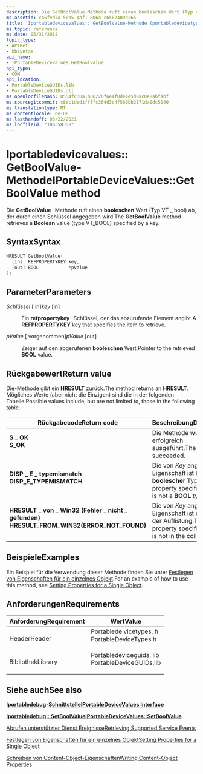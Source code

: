 ```yaml
---
description: Die GetBoolValue-Methode ruft einen booleschen Wert (Typ VT \_ bool) ab, der durch einen Schlüssel angegeben wird.
ms.assetid: cb5fed7a-50b5-4af1-806a-c6582409d265
title: 'Iportabledevicevalues:: GetBoolValue-Methode (portabledevicetypes. h)'
ms.topic: reference
ms.date: 05/31/2018
topic_type:
- APIRef
- kbSyntax
api_name:
- IPortableDeviceValues.GetBoolValue
api_type:
- COM
api_location:
- PortableDeviceGUIDs.lib
- PortableDeviceGUIDs.dll
ms.openlocfilehash: 8554fc30a1b66226f6e4f8de4e5d8ac0e8abfabf
ms.sourcegitcommit: c8ec1ded1ffffc364d3c4f560bb2171da0dc5040
ms.translationtype: MT
ms.contentlocale: de-DE
ms.lasthandoff: 03/22/2021
ms.locfileid: "106358350"
---
```

# <a name="iportabledevicevaluesgetboolvalue-method"></a><span data-ttu-id="c0f27-103">Iportabledevicevalues:: GetBoolValue-Methode</span><span class="sxs-lookup"><span data-stu-id="c0f27-103">IPortableDeviceValues::GetBoolValue method</span></span>

<span data-ttu-id="c0f27-104">Die **GetBoolValue** -Methode ruft einen **booleschen** Wert (Typ VT \_ bool) ab, der durch einen Schlüssel angegeben wird.</span><span class="sxs-lookup"><span data-stu-id="c0f27-104">The **GetBoolValue** method retrieves a **Boolean** value (type VT\_BOOL) specified by a key.</span></span>

## <a name="syntax"></a><span data-ttu-id="c0f27-105">Syntax</span><span class="sxs-lookup"><span data-stu-id="c0f27-105">Syntax</span></span>


```C++
HRESULT GetBoolValue(
  [in]  REFPROPERTYKEY key,
  [out] BOOL           *pValue
);
```



## <a name="parameters"></a><span data-ttu-id="c0f27-106">Parameter</span><span class="sxs-lookup"><span data-stu-id="c0f27-106">Parameters</span></span>

<dl> <dt>

<span data-ttu-id="c0f27-107">*Schlüssel* \[ in\]</span><span class="sxs-lookup"><span data-stu-id="c0f27-107">*key* \[in\]</span></span>
</dt> <dd>

<span data-ttu-id="c0f27-108">Ein **refpropertykey** -Schlüssel, der das abzurufende Element angibt.</span><span class="sxs-lookup"><span data-stu-id="c0f27-108">A **REFPROPERTYKEY** key that specifies the item to retrieve.</span></span>

</dd> <dt>

<span data-ttu-id="c0f27-109">*pValue* \[ vorgenommen\]</span><span class="sxs-lookup"><span data-stu-id="c0f27-109">*pValue* \[out\]</span></span>
</dt> <dd>

<span data-ttu-id="c0f27-110">Zeiger auf den abgerufenen **booleschen** Wert.</span><span class="sxs-lookup"><span data-stu-id="c0f27-110">Pointer to the retrieved **BOOL** value.</span></span>

</dd> </dl>

## <a name="return-value"></a><span data-ttu-id="c0f27-111">Rückgabewert</span><span class="sxs-lookup"><span data-stu-id="c0f27-111">Return value</span></span>

<span data-ttu-id="c0f27-112">Die-Methode gibt ein **HRESULT** zurück.</span><span class="sxs-lookup"><span data-stu-id="c0f27-112">The method returns an **HRESULT**.</span></span> <span data-ttu-id="c0f27-113">Mögliches Werte (aber nicht die Einzigen) sind die in der folgenden Tabelle.</span><span class="sxs-lookup"><span data-stu-id="c0f27-113">Possible values include, but are not limited to, those in the following table.</span></span>



| <span data-ttu-id="c0f27-114">Rückgabecode</span><span class="sxs-lookup"><span data-stu-id="c0f27-114">Return code</span></span>                                                                                                            | <span data-ttu-id="c0f27-115">Beschreibung</span><span class="sxs-lookup"><span data-stu-id="c0f27-115">Description</span></span>                                                          |
|------------------------------------------------------------------------------------------------------------------------|----------------------------------------------------------------------|
| <dl> <span data-ttu-id="c0f27-116"><dt>**S \_ OK**</dt></span><span class="sxs-lookup"><span data-stu-id="c0f27-116"><dt>**S\_OK**</dt></span></span> </dl>                                   | <span data-ttu-id="c0f27-117">Die Methode wurde erfolgreich ausgeführt.</span><span class="sxs-lookup"><span data-stu-id="c0f27-117">The method succeeded.</span></span><br/>                                     |
| <dl> <span data-ttu-id="c0f27-118"><dt>**DISP \_ E \_ typemismatch**</dt></span><span class="sxs-lookup"><span data-stu-id="c0f27-118"><dt>**DISP\_E\_TYPEMISMATCH**</dt></span></span> </dl>                   | <span data-ttu-id="c0f27-119">Die von *Key* angegebene Eigenschaft ist kein **boolescher** Typ.</span><span class="sxs-lookup"><span data-stu-id="c0f27-119">The property specified by *key* is not a **BOOL** type.</span></span><br/>   |
| <dl> <span data-ttu-id="c0f27-120"><dt>**HRESULT \_ von \_ Win32 (Fehler \_ nicht \_ gefunden)**</dt></span><span class="sxs-lookup"><span data-stu-id="c0f27-120"><dt>**HRESULT\_FROM\_WIN32(ERROR\_NOT\_FOUND)**</dt></span></span> </dl> | <span data-ttu-id="c0f27-121">Die von *Key* angegebene Eigenschaft ist nicht in der Auflistung.</span><span class="sxs-lookup"><span data-stu-id="c0f27-121">The property specified by *key* is not in the collection.</span></span><br/> |



 

## <a name="examples"></a><span data-ttu-id="c0f27-122">Beispiele</span><span class="sxs-lookup"><span data-stu-id="c0f27-122">Examples</span></span>

<span data-ttu-id="c0f27-123">Ein Beispiel für die Verwendung dieser Methode finden Sie unter [Festlegen von Eigenschaften für ein einzelnes Objekt](setting-properties-for-a-single-object.md).</span><span class="sxs-lookup"><span data-stu-id="c0f27-123">For an example of how to use this method, see [Setting Properties for a Single Object](setting-properties-for-a-single-object.md).</span></span>

## <a name="requirements"></a><span data-ttu-id="c0f27-124">Anforderungen</span><span class="sxs-lookup"><span data-stu-id="c0f27-124">Requirements</span></span>



| <span data-ttu-id="c0f27-125">Anforderung</span><span class="sxs-lookup"><span data-stu-id="c0f27-125">Requirement</span></span> | <span data-ttu-id="c0f27-126">Wert</span><span class="sxs-lookup"><span data-stu-id="c0f27-126">Value</span></span> |
|--------------------|----------------------------------------------------------------------------------------------------|
| <span data-ttu-id="c0f27-127">Header</span><span class="sxs-lookup"><span data-stu-id="c0f27-127">Header</span></span><br/>  | <dl> <span data-ttu-id="c0f27-128"><dt>Portablede vicetypes. h</dt></span><span class="sxs-lookup"><span data-stu-id="c0f27-128"><dt>PortableDeviceTypes.h</dt></span></span> </dl>   |
| <span data-ttu-id="c0f27-129">Bibliothek</span><span class="sxs-lookup"><span data-stu-id="c0f27-129">Library</span></span><br/> | <dl> <span data-ttu-id="c0f27-130"><dt>Portabledeviceguids. lib</dt></span><span class="sxs-lookup"><span data-stu-id="c0f27-130"><dt>PortableDeviceGUIDs.lib</dt></span></span> </dl> |



## <a name="see-also"></a><span data-ttu-id="c0f27-131">Siehe auch</span><span class="sxs-lookup"><span data-stu-id="c0f27-131">See also</span></span>

<dl> <dt>

[<span data-ttu-id="c0f27-132">**Iportabledebug-Schnittstelle**</span><span class="sxs-lookup"><span data-stu-id="c0f27-132">**IPortableDeviceValues Interface**</span></span>](iportabledevicevalues.md)
</dt> <dt>

[<span data-ttu-id="c0f27-133">**Iportabledebug:: SetBoolValue**</span><span class="sxs-lookup"><span data-stu-id="c0f27-133">**IPortableDeviceValues::SetBoolValue**</span></span>](iportabledevicevalues-setboolvalue.md)
</dt> <dt>

[<span data-ttu-id="c0f27-134">Abrufen unterstützter Dienst Ereignisse</span><span class="sxs-lookup"><span data-stu-id="c0f27-134">Retrieving Supported Service Events</span></span>](retrieving-supported-events.md)
</dt> <dt>

[<span data-ttu-id="c0f27-135">Festlegen von Eigenschaften für ein einzelnes Objekt</span><span class="sxs-lookup"><span data-stu-id="c0f27-135">Setting Properties for a Single Object</span></span>](setting-properties-for-a-single-object.md)
</dt> <dt>

[<span data-ttu-id="c0f27-136">Schreiben von Content-Object-Eigenschaften</span><span class="sxs-lookup"><span data-stu-id="c0f27-136">Writing Content-Object Properties</span></span>](writing-content-object-properties.md)
</dt> </dl>

 

 




